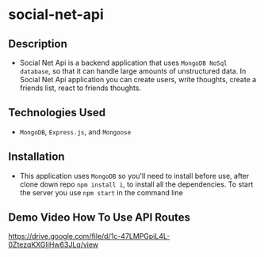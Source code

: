 # social-net-api

## Description
* Social Net Api is a backend application that uses `MongoDB NoSql database`, so that it can handle large amounts of unstructured data. In Social Net Api application you can create users, write thoughts, create a friends list, react to friends thoughts.

## Technologies Used
* `MongoDB`, `Express.js`, and `Mongoose`

## Installation
* This application uses `MongoDB` so you'll need to install before use, after clone down repo `npm install i`, to install all the dependencies. To start the server you use `npm start` in the command line

## Demo Video How To Use API Routes
https://drive.google.com/file/d/1c-47LMPGpiL4L-0ZtezqKXGIjHw63JLq/view
